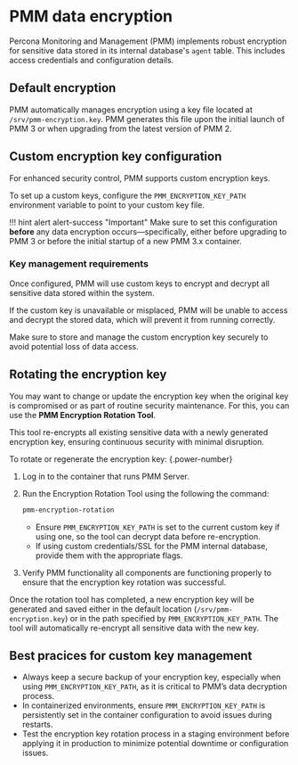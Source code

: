 # PMM data encryption

Percona Monitoring and Management (PMM) implements robust encryption for sensitive data stored in its internal database's `agent` table. This includes access credentials and configuration details.

## Default encryption

PMM automatically manages encryption using a key file located at `/srv/pmm-encryption.key`. PMM generates this file upon the initial launch of PMM 3 or when upgrading from the latest version of PMM 2.

## Custom encryption key configuration

For enhanced security control, PMM supports custom encryption keys.

To set up a custom keys, configure the `PMM_ENCRYPTION_KEY_PATH` environment variable to point to your custom key file.

!!! hint alert alert-success "Important"
    Make sure to set this configuration  **before** any data encryption occurs—specifically, either before upgrading to PMM 3 or before the initial startup of a new PMM 3.x container.

### Key management requirements

Once configured, PMM will use custom keys to encrypt and decrypt all sensitive data stored within the system.

If the custom key is unavailable or misplaced, PMM will be unable to access and decrypt the stored data, which will prevent it from running correctly.

Make sure to store and manage the custom encryption key securely to avoid potential loss of data access.

## Rotating the encryption key

You may want to change or update the encryption key when the original key is compromised or as part of routine security maintenance. For this, you can use the **PMM Encryption Rotation Tool**.

This tool re-encrypts all existing sensitive data with a newly generated encryption key, ensuring continuous security with minimal disruption.

To rotate or regenerate the encryption key:
{.power-number}

1. Log in to the container that runs PMM Server.

2. Run the Encryption Rotation Tool using the following the command:

    ```bash
   pmm-encryption-rotation
    ```

      - Ensure `PMM_ENCRYPTION_KEY_PATH` is set to the current custom key if using one, so the tool can decrypt data before re-encryption.
      - If using custom credentials/SSL for the PMM internal database, provide them with the appropriate flags.

3. Verify PMM functionality all components are functioning properly to ensure that the encryption key rotation was successful.

Once the rotation tool has completed, a new encryption key will be generated and saved either in the default location (`/srv/pmm-encryption.key`) or in the path specified by `PMM_ENCRYPTION_KEY_PATH`. The tool will automatically re-encrypt all sensitive data with the new key.

## Best pracices for custom key management

- Always keep a secure backup of your encryption key, especially when using `PMM_ENCRYPTION_KEY_PATH`, as it is critical to PMM’s data decryption process.
- In containerized environments, ensure `PMM_ENCRYPTION_KEY_PATH` is persistently set in the container configuration to avoid issues during restarts.
- Test the encryption key rotation process in a staging environment before applying it in production to minimize potential downtime or configuration issues.

